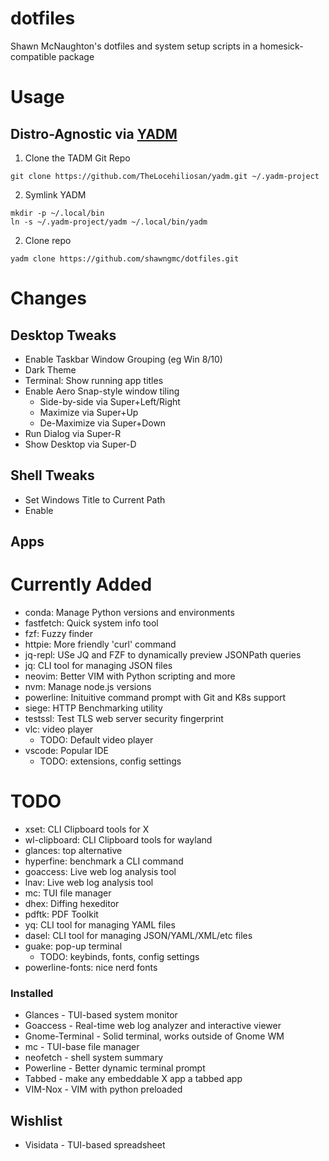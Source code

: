 # dotfiles
Shawn McNaughton's dotfiles and system setup scripts in a homesick-compatible package


# Usage
## Distro-Agnostic via [YADM](https://yadm.io)
1. Clone the TADM Git Repo
```
git clone https://github.com/TheLocehiliosan/yadm.git ~/.yadm-project
```
2. Symlink YADM
```
mkdir -p ~/.local/bin
ln -s ~/.yadm-project/yadm ~/.local/bin/yadm
```
2. Clone repo
```
yadm clone https://github.com/shawngmc/dotfiles.git
```

# Changes
## Desktop Tweaks
- Enable Taskbar Window Grouping (eg Win 8/10)
- Dark Theme
- Terminal: Show running app titles
- Enable Aero Snap-style window tiling
  - Side-by-side via Super+Left/Right
  - Maximize via Super+Up
  - De-Maximize via Super+Down
- Run Dialog via Super-R
- Show Desktop via Super-D

## Shell Tweaks
- Set Windows Title to Current Path
- Enable

## Apps
# Currently Added
- conda: Manage Python versions and environments
- fastfetch: Quick system info tool
- fzf: Fuzzy finder
- httpie: More friendly 'curl' command
- jq-repl: USe JQ and FZF to dynamically preview JSONPath queries
- jq: CLI tool for managing JSON files
- neovim: Better VIM with Python scripting and more
- nvm: Manage node.js versions
- powerline: Inituitive command prompt with Git and K8s support
- siege: HTTP Benchmarking utility
- testssl: Test TLS web server security fingerprint
- vlc: video player
  - TODO: Default video player
- vscode: Popular IDE
  - TODO: extensions, config settings


# TODO
- xset: CLI Clipboard tools for X
- wl-clipboard: CLI Clipboard tools for wayland
- glances: top alternative
- hyperfine: benchmark a CLI command
- goaccess: Live web log analysis tool
- lnav: Live web log analysis tool
- mc: TUI file manager
- dhex: Diffing hexeditor
- pdftk: PDF Toolkit
- yq: CLI tool for managing YAML files
- dasel: CLI tool for managing JSON/YAML/XML/etc files
- guake: pop-up terminal
  - TODO: keybinds, fonts, config settings
- powerline-fonts: nice nerd fonts

### Installed
- Glances - TUI-based system monitor
- Goaccess - Real-time web log analyzer and interactive viewer
- Gnome-Terminal - Solid terminal, works outside of Gnome WM
- mc - TUI-base file manager
- neofetch - shell system summary
- Powerline - Better dynamic terminal prompt
- Tabbed - make any embeddable X app a tabbed app
- VIM-Nox - VIM with python preloaded

## Wishlist
- Visidata - TUI-based spreadsheet
